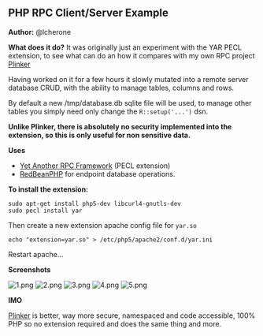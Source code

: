 PHP RPC Client/Server Example
---
**Author:** @lcherone

**What does it do?**
It was originally just an experiment with the YAR PECL extension, to see what can do an how it compares with my own RPC project [Plinker](https://bitbucket.org/plinker/example)

Having worked on it for a few hours it slowly mutated into a remote server database CRUD, with the ability to manage tables, columns and rows.

By default a new /tmp/database.db sqlite file will be used, to manage other tables you simply need only change the `R::setup('...')` dsn.

**Unlike Plinker, there is absolutely no security implemented into the extension, so this is only useful for non sensitive data.**

**Uses** 

 - [Yet Another RPC Framework](http://php.net/manual/en/book.yar.php) (PECL extension)
 - [RedBeanPHP](http://www.redbeanphp.com) for endpoint database operations.

**To install the extension:**

    sudo apt-get install php5-dev libcurl4-gnutls-dev
    sudo pecl install yar

Then create a new extension apache config file for `yar.so`

    echo "extension=yar.so" > /etc/php5/apache2/conf.d/yar.ini

Restart apache...

**Screenshots**

![1.png](https://bitbucket.org/repo/AB97Kz/images/420884455-1.png)
![2.png](https://bitbucket.org/repo/AB97Kz/images/404006128-2.png)
![3.png](https://bitbucket.org/repo/AB97Kz/images/1043424688-3.png)
![4.png](https://bitbucket.org/repo/AB97Kz/images/1533580200-4.png)
![5.png](https://bitbucket.org/repo/AB97Kz/images/689375255-5.png)

**IMO**

[Plinker](https://bitbucket.org/plinker/example) is better, way more secure, namespaced and code accessible, 100% PHP so no extension required and does the same thing and more.